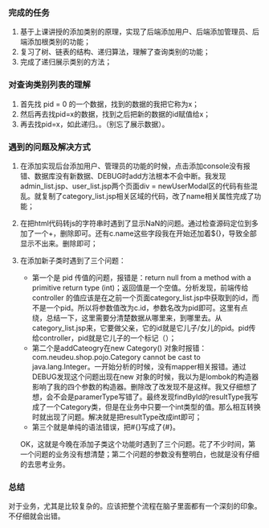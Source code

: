 ### 完成的任务

1. 基于上课讲授的添加类别的原理，实现了后端添加用户、后端添加管理员、后端添加根类别的功能；
2. 复习了树、链表的结构、递归算法，理解了查询类别的功能；
3. 完成了递归展示类别的方法；



### 对查询类别列表的理解

1. 首先找 pid = 0 的一个数据，找到的数据的我把它称为x；
2. 然后再去找pid=x的数据，找到之后把新的数据的id赋值给x；
3. 再去找pid=x，如此递归。。（别忘了展示数据）。



### 遇到的问题及解决方式

1. 在添加实现后台添加用户、管理员的功能的时候，点击添加console没有报错、数据库没有新数据、DEBUG时add方法根本不会中断。我发现admin_list.jsp、user_list.jsp两个页面div = newUserModal区的代码有些混乱。就复制了category_list.jsp相关区域的代码，改了name相关属性完成了功能；

2. 在把html代码转js的字符串时遇到了显示NaN的问题。通过检查源码定位到多加了一个+，删除即可。还有c.name这些字段我在开始还加着${}，导致全部显示不出来。删除即可；

3. 在添加新子类时遇到了三个问题：

   - 第一个是 pid 传值的问题，报错是：return null from a method with a primitive return type (int)；返回值是一个空值。分析发现，前端传给 controller 的值应该是在之前一个页面category_list.jsp中获取到的id，而不是一个pid。所以将参数值改为c.id，参数名改为pid即可。这里有点绕，总结一下，这里需要分清楚数据从哪里来，到哪里去。从category_list.jsp来，它要做父亲，它的id就是它儿子/女儿的pid。pid传给controller，pid就是它儿子的一个标记（）；
   - 第二个是addCateogry在new Category() 对象时报错：com.neudeu.shop.pojo.Category cannot be cast to java.lang.Integer。一开始分析的时候，没有mapper相关报错。通过DEBUG发现这个问题出现在new 对象的时候，我以为是lombok的构造器影响了我的四个参数的构造器。删除改了改发现不是这样。我又仔细想了想，会不会是paramerType写错了。最终发现findById的resultType我写成了一个Category类，但是在业务中只要一个int类型的值。那么相互转换时就出现了问题。解决就是把resultType改成int即可；
   - 第三个就是单纯的语法错误，把#{}写成了{#}。

   OK，这就是今晚在添加子类这个功能时遇到了三个问题。花了不少时间，第一个问题的业务没有想清楚；第二个问题的参数没有整明白，也就是没有仔细的去思考业务。



### 总结

对于业务，尤其是比较复杂的。应该把整个流程在脑子里面都有一个深刻的印象。不仔细就会出错。